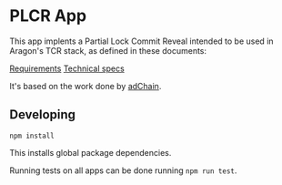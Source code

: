 # PLCR App

This app implents a Partial Lock Commit Reveal intended to be used in Aragon's TCR stack, as defined in these documents:

[Requirements](https://docs.google.com/document/d/12fsgREpfxkNgpFYpIOmHh2jkWoFM4siH_fQ2ppU-Uak/edit?usp=sharing)
[Technical specs](https://docs.google.com/document/d/18P08fLO3kkAJtFxffx8Qu3E14pigXVMDP1pyxud7JB4/edit?usp=sharing)

It's based on the work done by [adChain](https://medium.com/metax-publication/a-walkthrough-of-plcr-voting-in-solidity-92420bd5b87c).

## Developing

```
npm install
```

This installs global package dependencies.

Running tests on all apps can be done running `npm run test`.
